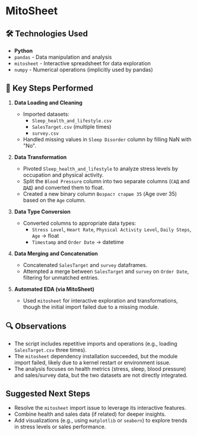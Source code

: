 # MitoSheet
## 🛠 Technologies Used  
- **Python**  
- `pandas` - Data manipulation and analysis  
- `mitosheet` - Interactive spreadsheet for data exploration  
- `numpy` - Numerical operations (implicitly used by pandas)  

## 📌 Key Steps Performed  

1. **Data Loading and Cleaning**  
   - Imported datasets:  
     - `Sleep_health_and_lifestyle.csv`  
     - `SalesTarget.csv` (multiple times)  
     - `survey.csv`  
   - Handled missing values in `Sleep Disorder` column by filling NaN with "No".  

2. **Data Transformation**  
   - Pivoted `Sleep_health_and_lifestyle` to analyze stress levels by occupation and physical activity.  
   - Split the `Blood Pressure` column into two separate columns (`САД` and `ДАД`) and converted them to float.  
   - Created a new binary column `Возраст старше 35` (Age over 35) based on the `Age` column.  

3. **Data Type Conversion**  
   - Converted columns to appropriate data types:  
     - `Stress Level`, `Heart Rate`, `Physical Activity Level`, `Daily Steps`, `Age` → float  
     - `Timestamp` and `Order Date` → datetime  

4. **Data Merging and Concatenation**  
   - Concatenated `SalesTarget` and `survey` dataframes.  
   - Attempted a merge between `SalesTarget` and `survey` on `Order Date`, filtering for unmatched entries.  

5. **Automated EDA (via MitoSheet)**  
   - Used `mitosheet` for interactive exploration and transformations, though the initial import failed due to a missing module.  

## 🔍 Observations  
- The script includes repetitive imports and operations (e.g., loading `SalesTarget.csv` three times).  
- The `mitosheet` dependency installation succeeded, but the module import failed, likely due to a kernel restart or environment issue.  
- The analysis focuses on health metrics (stress, sleep, blood pressure) and sales/survey data, but the two datasets are not directly integrated.  

## Suggested Next Steps  
- Resolve the `mitosheet` import issue to leverage its interactive features.  
- Combine health and sales data (if related) for deeper insights.  
- Add visualizations (e.g., using `matplotlib` or `seaborn`) to explore trends in stress levels or sales performance.
